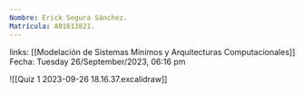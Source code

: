```yaml
---
Nombre: Erick Segura Sánchez.
Matrícula: A01613821.
---
```

links: [[Modelación de Sistemas Mínimos y Arquitecturas Computacionales]]
Fecha: Tuesday 26/September/2023, 06:16 pm

![[Quiz 1 2023-09-26 18.16.37.excalidraw]]
